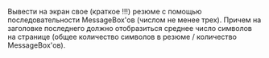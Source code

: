 Вывести на экран свое (краткое !!!) резюме с помощью
последовательности MessageBox'ов (числом не менее трех).
Причем на заголовке последнего должно отобразиться среднее
число символов на странице (общее количество символов в резюме
/ количество MessageBox'ов).

